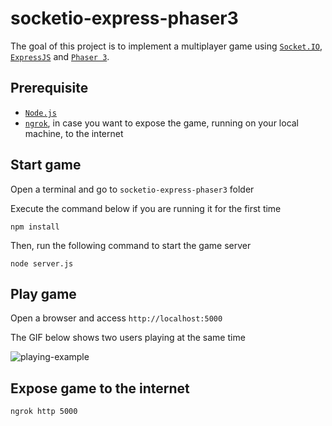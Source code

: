 # socketio-express-phaser3

The goal of this project is to implement a multiplayer game using [`Socket.IO`](https://socket.io/), [`ExpressJS`](https://expressjs.com/) and [`Phaser 3`](https://phaser.io/phaser3).

## Prerequisite

- [`Node.js`](https://nodejs.org/en/)
- [`ngrok`](https://ngrok.com/), in case you want to expose the game, running on your local machine, to the internet

## Start game

Open a terminal and go to `socketio-express-phaser3` folder

Execute the command below if you are running it for the first time
```
npm install
```

Then, run the following command to start the game server
```
node server.js
```

## Play game

Open a browser and access `http://localhost:5000`

The GIF below shows two users playing at the same time

![playing-example](images/car-playing-example.gif)

## Expose game to the internet

```
ngrok http 5000
```

